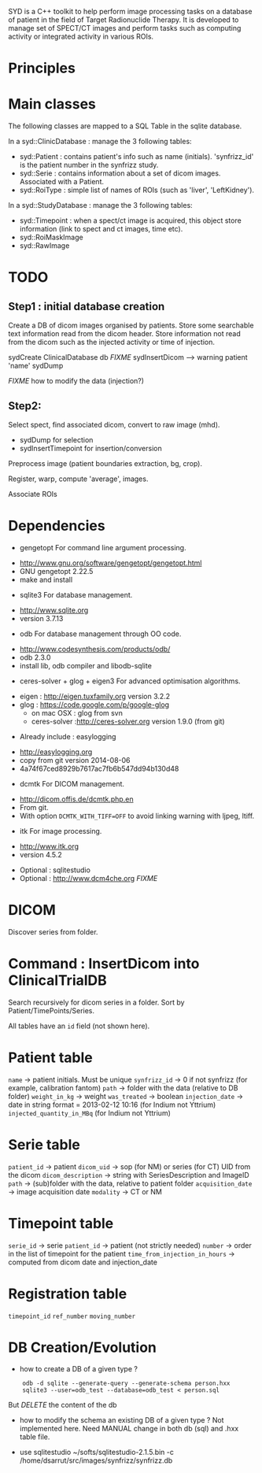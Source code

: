 
SYD is a C++ toolkit to help perform image processing tasks on a database of patient in the field of Target Radionuclide Therapy. It is developed to manage set of SPECT/CT images and perform tasks such as computing activity or integrated activity in various ROIs.

Principles
==========


Main classes
============

The following classes are mapped to a SQL Table in the sqlite database.

In a syd::ClinicDatabase : manage the 3 following tables:
* syd::Patient : contains patient's info such as name (initials). 'synfrizz_id' is the patient number in the synfrizz study.
* syd::Serie : contains information about a set of dicom images. Associated with a Patient.
* syd::RoiType : simple list of names of ROIs (such as 'liver', 'LeftKidney').


In a syd::StudyDatabase : manage the 3 following tables:
* syd::Timepoint : when a spect/ct image is acquired, this object store information (link to spect and ct images, time etc).
* syd::RoiMaskImage
* syd::RawImage


<!--- syd::Activity -->


TODO
=====

Step1 : initial database creation
---------------------------------

Create a DB of dicom images organised by patients. Store some searchable text information read from the dicom header. Store information not read from the dicom such as the injected activity or time of injection.

sydCreate ClinicalDatabase db *FIXME*
sydInsertDicom --> warning patient 'name'
sydDump

*FIXME* how to modify the data (injection?)

Step2:
------

Select spect, find associated dicom, convert to raw image (mhd).
- sydDump for selection
- sydInsertTimepoint for insertion/conversion

Preprocess image (patient boundaries extraction, bg, crop).


Register, warp, compute 'average', images.

Associate ROIs




Dependencies
============

* gengetopt
For command line argument processing.
- http://www.gnu.org/software/gengetopt/gengetopt.html
- GNU gengetopt 2.22.5
- make and install

* sqlite3
For database management.
- http://www.sqlite.org
- version 3.7.13

* odb
For database management through OO code.
- http://www.codesynthesis.com/products/odb/
- odb 2.3.0
- install lib, odb compiler and  libodb-sqlite

* ceres-solver + glog + eigen3
For advanced optimisation algorithms.
- eigen : http://eigen.tuxfamily.org version 3.2.2
- glog : https://code.google.com/p/google-glog
  - on mac OSX : glog from svn
  - ceres-solver :http://ceres-solver.org version 1.9.0
    (from git)

* Already include : easylogging
- http://easylogging.org
- copy from git version 2014-08-06
- 4a74f67ced8929b7617ac7fb6b547dd94b130d48

* dcmtk
For DICOM management.
- http://dicom.offis.de/dcmtk.php.en
- From git.
- With option `DCMTK_WITH_TIFF=OFF` to avoid linking warning with ljpeg, ltiff.

* itk
For image processing.
- http://www.itk.org
- version 4.5.2

* Optional : sqlitestudio
* Optional : http://www.dcm4che.org *FIXME*

DICOM
=====

Discover series from folder.

Command : InsertDicom into ClinicalTrialDB
==========================================
Search recursively for dicom series in a folder. Sort by Patient/TimePoints/Series.




All tables have an `id` field (not shown here).


Patient table
==============
`name`            -> patient initials. Must be unique
`synfrizz_id`     -> 0 if not synfrizz (for example, calibration fantom)
`path`            -> folder with the data (relative to DB folder)
`weight_in_kg`    -> weight
`was_treated`     -> boolean
`injection_date`  -> date in string format = 2013-02-12 10:16 (for Indium not Yttrium)
`injected_quantity_in_MBq` (for Indium not Yttrium)

Serie table
===========
`patient_id`        -> patient
`dicom_uid`         -> sop (for NM) or series (for CT) UID from the dicom
`dicom_description` -> string with SeriesDescription and ImageID
`path`              -> (sub)folder with the data, relative to patient folder
`acquisition_date`  -> image acquisition date
`modality`          -> CT or NM

Timepoint table
==============
`serie_id`          -> serie
`patient_id`        -> patient (not strictly needed)
`number`            -> order in the list of timepoint for the patient
`time_from_injection_in_hours` -> computed from dicom date and injection_date

Registration table
==================
`timepoint_id`
`ref_number`
`moving_number`



DB Creation/Evolution
=====================

- how to create a DB of a given type ?
```
    odb -d sqlite --generate-query --generate-schema person.hxx
    sqlite3 --user=odb_test --database=odb_test < person.sql
```
But *DELETE* the content of the db

- how to modify the schema an existing DB of a given type ?
Not implemented here. Need MANUAL change in both db (sql) and .hxx table file.

- use sqlitestudio
 ~/softs/sqlitestudio-2.1.5.bin -c /home/dsarrut/src/images/synfrizz/synfrizz.db
